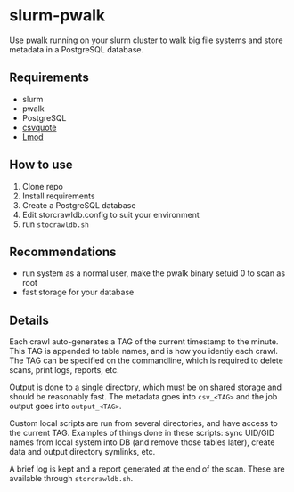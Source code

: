 # slurm-pwalk
Use [pwalk](https://github.com/fizwit/filesystem-reporting-tools) running on your slurm cluster to walk big file systems and store metadata in a PostgreSQL database.

## Requirements
* slurm
* pwalk
* PostgreSQL
* [csvquote](https://github.com/dbro/csvquote)
* [Lmod](https://github.com/TACC/Lmod)

## How to use
1. Clone repo
2. Install requirements
3. Create a PostgreSQL database
4. Edit storcrawldb.config to suit your environment
5. run `stocrawldb.sh`

## Recommendations
* run system as a normal user, make the pwalk binary setuid 0 to scan as root
* fast storage for your database

## Details
Each crawl auto-generates a TAG of the current timestamp to the minute. This TAG is appended to table names, and is how you identiy each crawl. The TAG can be specified on the commandline, which is required to delete scans, print logs, reports, etc.

Output is done to a single directory, which must be on shared storage and should be reasonably fast. The metadata goes into `csv_<TAG>` and the job output goes into `output_<TAG>`.

Custom local scripts are run from several directories, and have access to the current TAG. Examples of things done in these scripts: sync UID/GID names from local system into DB (and remove those tables later), create data and output directory symlinks, etc.

A brief log is kept and a report generated at the end of the scan. These are available through `storcrawldb.sh`.
